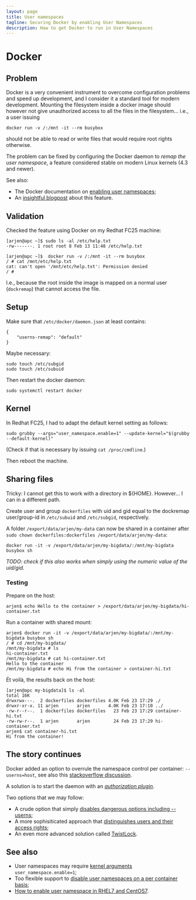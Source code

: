 ```yaml
---
layout: page
title: User namespaces
tagline: Securing Docker by enabling User Namespaces
description: How to get Docker to run in User Namespaces
---
```


# Docker

## Problem

Docker is a very convenient instrument to overcome configuration problems and speed up development, 
and I consider it a standard tool for modern development.
Mounting the filesystem inside a docker image should however not give unauthorized access to all the files in the filesystem...
i.e., a user issuing

    docker run -v /:/mnt -it --rm busybox

should not be able to read or write files that would require root rights otherwise.

The problem can be fixed by configuring the Docker daemon to _remap the user namespace_, a feature considered stable on 
modern Linux kernels (4.3 and newer).

See also:

+ The Docker documentation on 
  [enabling user namespaces](https://docs.docker.com/engine/reference/commandline/dockerd/#/starting-the-daemon-with-user-namespaces-enabled);
+ An [insightful blogpost](https://blog.yadutaf.fr/2016/04/14/docker-for-your-users-introducing-user-namespace/) about this feature.

## Validation

Checked the feature using Docker on my Redhat FC25 machine:

    [arjen@apc ~]$ sudo ls -al /etc/help.txt
    -rw-------. 1 root root 8 Feb 13 11:48 /etc/help.txt

    [arjen@apc ~]$  docker run -v /:/mnt -it --rm busybox
    / # cat /mnt/etc/help.txt
    cat: can't open '/mnt/etc/help.txt': Permission denied
    / #

I.e., because the root inside the image is mapped on a normal user (`dockremap`) that cannot access the file.

## Setup

Make sure that `/etc/docker/daemon.json` at least contains:

    {
    	"userns-remap": "default"
    }

Maybe necessary:

    sudo touch /etc/subgid
    sudo touch /etc/subuid

Then restart the docker daemon:

    sudo systemctl restart docker

## Kernel

In Redhat FC25, I had to adapt the default kernel setting as follows:

    sudo grubby --args="user_namespace.enable=1" --update-kernel="$(grubby --default-kernel)"

(Check if that is necessary by issuing `cat /proc/cmdline`.)

Then reboot the machine.

## Sharing files

Tricky: I cannot get this to work with a directory in ${HOME}.
However... I can in a different path.

Create user and group `dockerfiles` with uid and gid equal to the dockremap user/group-id in `/etc/subuid` and `/etc/subgid`, respectively.

A folder `/export/data/arjen/my-data` can now be shared in a container after `sudo chown dockerfiles:dockerfiles /export/data/arjen/my-data`:

    docker run -it -v /export/data/arjen/my-bigdata/:/mnt/my-bigdata busybox sh

_TODO: check if this also works when simply using the numeric value of the uid/gid._

### Testing

Prepare on the host:

```
arjen$ echo Hello to the container > /export/data/arjen/my-bigdata/hi-container.txt
```

Run a container with shared mount:

```
arjen$ docker run -it -v /export/data/arjen/my-bigdata/:/mnt/my-bigdata busybox sh
/ # cd /mnt/my-bigdata/
/mnt/my-bigdata # ls
hi-container.txt
/mnt/my-bigdata # cat hi-container.txt 
Hello to the container
/mnt/my-bigdata # echo Hi from the container > container-hi.txt
```

Ét voilà, the results back on the host:

```
[arjen@apc my-bigdata]$ ls -al
total 16K
drwxrwx---.  2 dockerfiles dockerfiles 4.0K Feb 23 17:29 ./
drwxr-xr-x. 11 arjen       arjen       4.0K Feb 23 17:10 ../
-rw-r--r--.  1 dockerfiles dockerfiles   23 Feb 23 17:29 container-hi.txt
-rw-rw-r--.  1 arjen       arjen         24 Feb 23 17:29 hi-container.txt
arjen$ cat container-hi.txt 
Hi from the container!
```

## The story continues

Docker added an option to overrule the namespace control per container: `--userns=host`,
see also this [stackoverflow discussion](https://stackoverflow.com/questions/40468739/disable-certain-docker-run-options).

A solution is to start the daemon with an [_authorization plugin_](https://docs.docker.com/engine/extend/plugins_authorization/).

Two options that we may follow:

+ A crude option that simply [disables dangerous options including --userns](https://github.com/ad-freiburg/docker-no-trivial-root);
+ A more sophisiticated approach that [distinguishes users and their access rights](https://sergeyyakubov.github.io/hpc/docker/2017/03/13/docker-noroot.html);
+ An even more advanced solution called [TwistLock](https://github.com/twistlock/authz).

## See also

+ User namespaces may require [kernel arguments](https://github.com/moby/moby/issues/25929) `user_namespace.enable=1`;
+ Too flexible support to [disable user namespaces on a per container basis](https://github.com/moby/moby/issues/22223);
+ [How to enable user namespace in RHEL7 and CentOS7](https://github.com/procszoo/procszoo/wiki/How-to-enable-%22user%22-namespace-in-RHEL7-and-CentOS7%3F).

